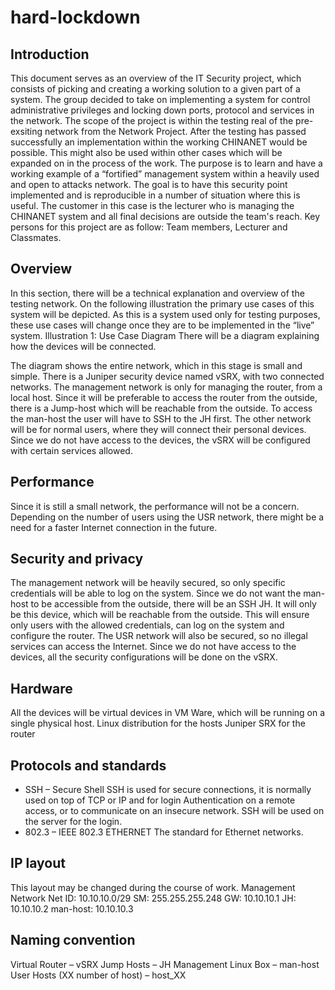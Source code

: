 # hard-lockdown

## Introduction
This document serves as an overview of the IT Security project, which consists of picking and
creating a working solution to a given part of a system. The group decided to take on implementing
a system for control administrative privileges and locking down ports, protocol and services in the
network.
The scope of the project is within the testing real of the pre-exsiting network from the Network
Project. After the testing has passed successfully an implementation within the working
CHINANET would be possible. This might also be used within other cases which will be expanded
on in the process of the work.
The purpose is to learn and have a working example of a “fortified” management system within a
heavily used and open to attacks network.
The goal is to have this security point implemented and is reproducible in a number of situation
where this is useful.
The customer in this case is the lecturer who is managing the CHINANET system and all final
decisions are outside the team's reach.
Key persons for this project are as follow: Team members, Lecturer and Classmates.

## Overview
In this section, there will be a technical explanation and overview of the testing network.
On the following illustration the primary use cases of this system will be depicted.
As this is a system used only for testing purposes, these use cases will change once they are to be
implemented in the “live” system.
Illustration 1: Use Case Diagram
There will be a diagram explaining how the devices will be connected.


The diagram shows the entire network, which in this stage is small and simple. There is a Juniper
security device named vSRX, with two connected networks. The management network is only for
managing the router, from a local host. Since it will be preferable to access the router from the
outside, there is a Jump-host which will be reachable from the outside. To access the man-host the
user will have to SSH to the JH first.
The other network will be for normal users, where they will connect their personal devices. Since
we do not have access to the devices, the vSRX will be configured with certain services allowed.

## Performance
Since it is still a small network, the performance will not be a concern. Depending on the number of
users using the USR network, there might be a need for a faster Internet connection in the future.



## Security and privacy
The management network will be heavily secured, so only specific credentials will be able to log on
the system. Since we do not want the man-host to be accessible from the outside, there will be an
SSH JH. It will only be this device, which will be reachable from the outside. This will ensure only
users with the allowed credentials, can log on the system and configure the router.
The USR network will also be secured, so no illegal services can access the Internet. Since we do
not have access to the devices, all the security configurations will be done on the vSRX.

## Hardware
All the devices will be virtual devices in VM Ware, which will be running on a single physical host.
Linux distribution for the hosts
Juniper SRX for the router


## Protocols and standards
- SSH – Secure Shell
SSH is used for secure connections, it is normally used on top of TCP or IP and for login
Authentication on a remote access, or to communicate on an insecure network.
SSH will be used on the server for the login.
- 802.3 – IEEE 802.3 ETHERNET
The standard for Ethernet networks.


## IP layout
This layout may be changed during the course of work.
Management Network
Net ID: 10.10.10.0/29
SM: 255.255.255.248
GW: 10.10.10.1
JH: 10.10.10.2
man-host: 10.10.10.3

## Naming convention
Virtual Router – vSRX
Jump Hosts – JH
Management Linux Box – man-host
User Hosts (XX number of host) – host_XX
